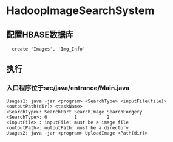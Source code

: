 # HadoopImageSearchSystem

## 配置HBASE数据库
```
  create 'Images', 'Img_Info'
```
## 执行
  ### 入口程序位于src/java/entrance/Main.java
  
```
Usages1: java -jar <program> <SearchType> <inputFile(file)> <outputPath(dir)> <taskName>
<SearchType>: SearchPart SearchImage SearchForgery
<SearchType>: 0          1           2
<inputFile> : inputFile: must be a image file
<outputPath>: outputPath: must be a directory
Usages2: java -jar <program> UploadImage <Path(dir)>
```
